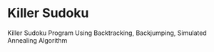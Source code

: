 # Killer Sudoku 
 Killer Sudoku Program Using Backtracking, Backjumping, Simulated Annealing Algorithm
